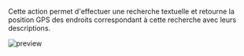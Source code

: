Cette action permet d'effectuer une recherche textuelle et retourne la position GPS des endroits correspondant à cette recherche avec leurs descriptions.

![preview](/images/mapboxApi/actions/forwardGeocoding-fr.png)